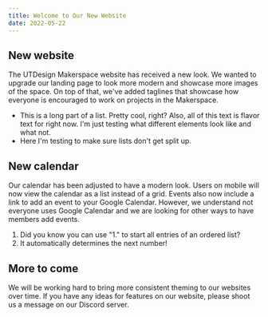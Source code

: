 ```yaml
---
title: Welcome to Our New Website
date: 2022-05-22
---
```


<!---
Make sure you follow these rules while writing:
1) Make sure your date follows the YEAR-MONTH-DAY format, preferably with leading zeroes.
2) Only use H2 (##) or lower level headers.
-->

## New website

The UTDesign Makerspace website has received a new look. We wanted to upgrade our landing page to look more modern and showcase more images of the space. On top of that, we've added taglines that showcase how everyone is encouraged to work on projects in the Makerspace.

- This is a long part of a list. Pretty cool, right? Also, all of this text is flavor text for right now. I'm just testing what different elements look like and what not.
- Here I'm testing to make sure lists don't get split up.

## New calendar

Our calendar has been adjusted to have a modern look. Users on mobile will now view the calendar as a list instead of a grid. Events also now include a link to add an event to your Google Calendar. However, we understand not everyone uses Google Calendar and we are looking for other ways to have members add events.

1. Did you know you can use "1." to start all entries of an ordered list?
1. It automatically determines the next number!

## More to come

We will be working hard to bring more consistent theming to our websites over time. If you have any ideas for features on our website, please shoot us a message on our Discord server.
